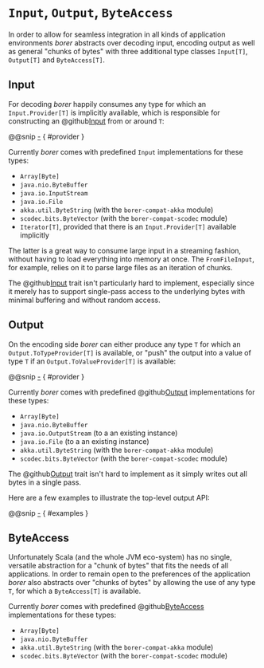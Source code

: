 `Input`, `Output`, `ByteAccess`
===============================

In order to allow for seamless integration in all kinds of application environments _borer_ abstracts over decoding
input, encoding output as well as general "chunks of bytes" with three additional type classes `Input[T]`, `Output[T]`
and `ByteAccess[T]`.


Input
-----

For decoding _borer_ happily consumes any type for which an `Input.Provider[T]` is implicitly available,
which is responsible for constructing an @github[Input](/core/src/main/scala/io/bullet/borer/Input.scala)
from or around `T`:

@@snip [-]($core$/Input.scala) { #provider }

Currently _borer_ comes with predefined `Input` implementations for these types:

- `Array[Byte]`
- `java.nio.ByteBuffer`
- `java.io.InputStream`
- `java.io.File`
- `akka.util.ByteString` (with the `borer-compat-akka` module)
- `scodec.bits.ByteVector` (with the `borer-compat-scodec` module)
- `Iterator[T]`, provided that there is an `Input.Provider[T]` available implicitly

The latter is a great way to consume large input in a streaming fashion, without having to load everything into memory
at once. The `FromFileInput`, for example, relies on it to parse large files as an iteration of chunks.

The @github[Input](/core/src/main/scala/io/bullet/borer/Input.scala) trait isn't particularly hard to implement,
especially since it merely has to support single-pass access to the underlying bytes with minimal buffering and without
random access.


Output
------

On the encoding side _borer_ can either produce any type `T` for which an `Output.ToTypeProvider[T]` is available,
or "push" the output into a value of type `T` if an `Output.ToValueProvider[T]` is available:

@@snip [-]($core$/Output.scala) { #provider }

Currently _borer_ comes with predefined @github[Output](/core/src/main/scala/io/bullet/borer/Output.scala)
implementations for these types:

- `Array[Byte]`
- `java.nio.ByteBuffer`
- `java.io.OutputStream` (to a an existing instance)
- `java.io.File` (to a an existing instance)
- `akka.util.ByteString` (with the `borer-compat-akka` module)
- `scodec.bits.ByteVector` (with the `borer-compat-scodec` module)

The @github[Output](/core/src/main/scala/io/bullet/borer/Output.scala) trait isn't hard to implement as it simply writes
out all bytes in a single pass.

Here are a few examples to illustrate the top-level output API:

@@snip [-]($test$/OutputExamplesSpec.scala) { #examples }


ByteAccess
----------

Unfortunately Scala (and the whole JVM eco-system) has no single, versatile abstraction for a "chunk of bytes" that
fits the needs of all applications. In order to remain open to the preferences of the application _borer_ also
abstracts over "chunks of bytes" by allowing the use of any type `T`, for which a `ByteAccess[T]` is available.

Currently _borer_ comes with predefined @github[ByteAccess](/core/src/main/scala/io/bullet/borer/ByteAccess.scala)
implementations for these types:

- `Array[Byte]`
- `java.nio.ByteBuffer`
- `akka.util.ByteString` (with the `borer-compat-akka` module)
- `scodec.bits.ByteVector` (with the `borer-compat-scodec` module)